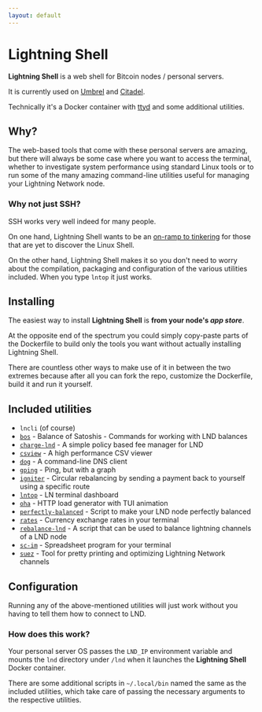 ```yaml
---
layout: default
---
```


# Lightning Shell

**Lightning Shell** is a web shell for Bitcoin nodes / personal servers.

It is currently used on [Umbrel](https://getumbrel.com/) and [Citadel](https://runcitadel.space/).

Technically it's a Docker container with [ttyd](https://tsl0922.github.io/ttyd/) and some additional utilities.

## Why?

The web-based tools that come with these personal servers are amazing, but there will always be some case where you want to access the terminal, whether to investigate system performance using standard Linux tools or to run some of the many amazing command-line utilities useful for managing your Lightning Network node.

### Why not just SSH?

SSH works very well indeed for many people.

On one hand, Lightning Shell wants to be an [on-ramp to tinkering](https://ibz.me/posts/tinkerer-friendly-platforms/) for those that are yet to discover the Linux Shell.

On the other hand, Lightning Shell makes it so you don't need to worry about the compilation, packaging and configuration of the various utilities included. When you type `lntop` it just works.

## Installing

The easiest way to install **Lightning Shell** is **from your node's *app store***.

At the opposite end of the spectrum you could simply copy-paste parts of the Dockerfile to build only the tools you want without actually installing Lightning Shell.

There are countless other ways to make use of it in between the two extremes because after all you can fork the repo, customize the Dockerfile, build it and run it yourself.

## Included utilities

- `lncli` (of course)
- [`bos`](https://github.com/alexbosworth/balanceofsatoshis) - Balance of Satoshis - Commands for working with LND balances
- [`charge-lnd`](https://github.com/accumulator/charge-lnd) - A simple policy based fee manager for LND
- [`csview`](https://github.com/wfxr/csview) - A high performance CSV viewer
- [`dog`](https://github.com/ogham/dog) - A command-line DNS client
- [`gping`](https://github.com/orf/gping) - Ping, but with a graph
- [`igniter`](https://github.com/RooSoft/igniter) - Circular rebalancing by sending a payment back to yourself using a specific route
- [`lntop`](https://github.com/edouardparis/lntop) - LN terminal dashboard
- [`oha`](https://github.com/hatoo/oha) - HTTP load generator with TUI animation
- [`perfectly-balanced`](https://github.com/cuaritas/perfectly-balanced) - Script to make your LND node perfectly balanced
- [`rates`](https://github.com/lunush/rates) - Currency exchange rates in your terminal
- [`rebalance-lnd`](https://github.com/C-Otto/rebalance-lnd) - A script that can be used to balance lightning channels of a LND node
- [`sc-im`](https://github.com/andmarti1424/sc-im) - Spreadsheet program for your terminal
- [`suez`](https://github.com/prusnak/suez) - Tool for pretty printing and optimizing Lightning Network channels

## Configuration

Running any of the above-mentioned utilities will just work without you having to tell them how to connect to LND.

### How does this work?

Your personal server OS passes the `LND_IP` environment variable and mounts the `lnd` directory under `/lnd` when it launches the **Lightning Shell** Docker container.

There are some additional scripts in `~/.local/bin` named the same as the included utilities, which take care of passing the necessary arguments to the respective utilities.
